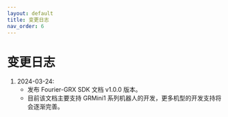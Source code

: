 ```yaml
---
layout: default
title: 变更日志
nav_order: 6
---
```


# 变更日志

1. 2024-03-24: 
    - 发布 Fourier-GRX SDK 文档 v1.0.0 版本。
    - 目前该文档主要支持 GRMini1 系列机器人的开发，更多机型的开发支持将会逐渐完善。
